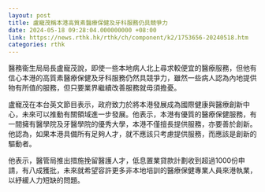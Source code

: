 ```yaml
---
layout: post
title: 盧寵茂稱本港高質素醫療保健及牙科服務仍具競爭力
date: 2024-05-18 09:28:04.000000000 +08:00
link: https://news.rthk.hk/rthk/ch/component/k2/1753656-20240518.htm
categories: rthk
---
```


醫務衞生局局長盧寵茂說，即使一些本地病人北上尋求較便宜的醫療服務，但他有信心本港的高質素醫療保健及牙科服務仍然具競爭力，雖然一些病人認為內地提供物有所值的服務，但只要業界繼續改善服務就毋須擔憂。

盧寵茂在本台英文節目表示，政府致力於將本港發展成為國際健康與醫療創新中心，未來可以推動有關領域進一步發展。他表示，本港有優質的醫療保健服務，有一間擁有醫學院及牙醫學院的優秀大學，本港不僅擅長提供服務，亦要善於創新。 他認為，如果本港具備所有足夠人才，就不應該只考慮提供服務，而應該是創新的驅動者。

他表示，醫管局推出措施挽留醫護人才，低息置業貸款計劃收到超過1000份申請，有八成獲批，未來就希望容許更多非本地培訓的醫療保健專業人員來港執業，以紓緩人力短缺的問題。
